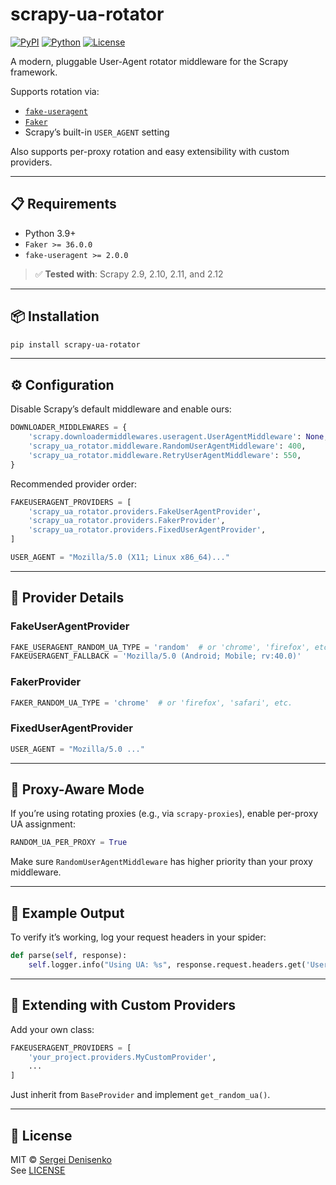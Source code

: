 
# scrapy-ua-rotator

[![PyPI](https://img.shields.io/pypi/v/scrapy-ua-rotator)](https://pypi.org/project/scrapy-ua-rotator/)
[![Python](https://img.shields.io/badge/Python-3.9%20|%203.10%20|%203.11%20|%203.12%20|%203.13-blue)](https://pypi.org/project/scrapy-ua-rotator/)
[![License](https://img.shields.io/github/license/geeone/scrapy-ua-rotator)](LICENSE)

A modern, pluggable User-Agent rotator middleware for the Scrapy framework.

Supports rotation via:
- [`fake-useragent`](https://pypi.org/project/fake-useragent/)
- [`Faker`](https://faker.readthedocs.io/en/stable/providers/faker.providers.user_agent.html)
- Scrapy’s built-in `USER_AGENT` setting

Also supports per-proxy rotation and easy extensibility with custom providers.

---

## 📋 Requirements

- Python 3.9+
- `Faker >= 36.0.0`
- `fake-useragent >= 2.0.0`

> ✅ **Tested with**: Scrapy 2.9, 2.10, 2.11, and 2.12  

---

## 📦 Installation

```bash
pip install scrapy-ua-rotator
```

---

## ⚙️ Configuration

Disable Scrapy’s default middleware and enable ours:

```python
DOWNLOADER_MIDDLEWARES = {
    'scrapy.downloadermiddlewares.useragent.UserAgentMiddleware': None,
    'scrapy_ua_rotator.middleware.RandomUserAgentMiddleware': 400,
    'scrapy_ua_rotator.middleware.RetryUserAgentMiddleware': 550,
}
```

Recommended provider order:

```python
FAKEUSERAGENT_PROVIDERS = [
    'scrapy_ua_rotator.providers.FakeUserAgentProvider',
    'scrapy_ua_rotator.providers.FakerProvider',
    'scrapy_ua_rotator.providers.FixedUserAgentProvider',
]

USER_AGENT = "Mozilla/5.0 (X11; Linux x86_64)..."
```

---

## 🧩 Provider Details

### FakeUserAgentProvider

```python
FAKE_USERAGENT_RANDOM_UA_TYPE = 'random'  # or 'chrome', 'firefox', etc.
FAKEUSERAGENT_FALLBACK = 'Mozilla/5.0 (Android; Mobile; rv:40.0)'
```

### FakerProvider

```python
FAKER_RANDOM_UA_TYPE = 'chrome'  # or 'firefox', 'safari', etc.
```

### FixedUserAgentProvider

```python
USER_AGENT = "Mozilla/5.0 ..."
```

---

## 🔀 Proxy-Aware Mode

If you’re using rotating proxies (e.g., via `scrapy-proxies`), enable per-proxy UA assignment:

```python
RANDOM_UA_PER_PROXY = True
```

Make sure `RandomUserAgentMiddleware` has higher priority than your proxy middleware.

---

## 🧪 Example Output

To verify it’s working, log your request headers in your spider:

```python
def parse(self, response):
    self.logger.info("Using UA: %s", response.request.headers.get('User-Agent'))
```

---

## 🔧 Extending with Custom Providers

Add your own class:

```python
FAKEUSERAGENT_PROVIDERS = [
    'your_project.providers.MyCustomProvider',
    ...
]
```

Just inherit from `BaseProvider` and implement `get_random_ua()`.

---

## 📄 License

MIT © [Sergei Denisenko](https://github.com/geeone)  
See [LICENSE](https://github.com/geeone/scrapy-ua-rotator/blob/main/LICENSE)
